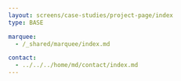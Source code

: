 ```yaml
---
layout: screens/case-studies/project-page/index
type: BASE

marquee:
  - /_shared/marquee/index.md

contact:
  - ../../../home/md/contact/index.md
---
```

